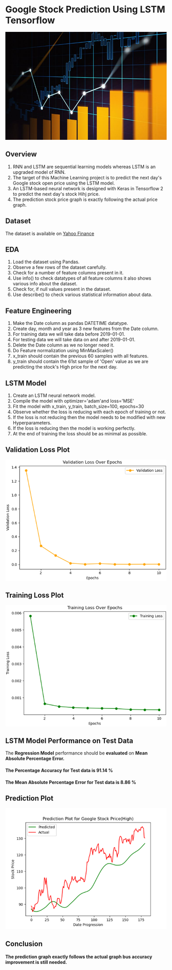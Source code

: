 # Google Stock Prediction Using LSTM Tensorflow

![stock](Stock.jpg)

## Overview
1. RNN and LSTM are sequential learning models whereas LSTM is an upgraded model of RNN.
2. The target of this Machine Learning project is to predict the next day's Google stock  open price using the LSTM model.
3. An LSTM-based neural network is designed with Keras in Tensorflow 2 to predict the next day's stock Hihj price.
4. The prediction stock price graph is exactly following the actual price graph.

## Dataset

The dataset is available on [Yahoo Finance](https://finance.yahoo.com/quote/GOOG/history/)

## EDA

1. Load the dataset using Pandas.
2. Observe a few rows of the dataset carefully.
3. Check for a number of feature columns present in it.
4. Use info() to check datatypes of all feature columns it also shows various info about the dataset.
5. Check for, if null values present in the dataset. 
6. Use describe() to check various statistical information about data.

## Feature Engineering

1. Make the Date column as pandas DATETIME datatype.
2. Create day, month and year as 3 new features from the Date column.
3. For training data we will take data before 2019-01-01.
4. For testing data we will take data on and after 2019-01-01.
5. Delete the Date column as we no longer need it.
6. Do Feature normalization using MinMaxScaler()
7. x_train should contain the previous 60 samples with all features.  
8. y_train should contain the 61st sample of 'Open' value as we are predicting the stock's High price for the next day.

## LSTM Model

1. Create an LSTM neural network model.
2. Compile the model with optimizer='adam'and loss='MSE'
3. Fit the model with x_train, y_train, batch_size=100, epochs=30
4. Observe whether the loss is reducing with each epoch of training or not.
5. If the loss is not reducing then the model needs to be modified with new Hyperparameters.
6. If the loss is reducing then the model is working perfectly.
7. At the end of training the loss should be as minimal as possible.

## Validation Loss Plot

![V](Vloss.png)

## Training Loss Plot

![T](Tloss.png)

## LSTM Model Performance on Test Data

The **Regression Model** performance should be **evaluated** on **Mean Absolute Percentage Error.**

#### The Percentage Accuracy for Test data is 91.14 %

#### The Mean Absolute Percentage Error for Test data is 8.86 %

## Prediction Plot

![r](result.png)

## Conclusion 

#### The prediction graph exactly follows the actual graph bus accuracy improvement is still needed.
